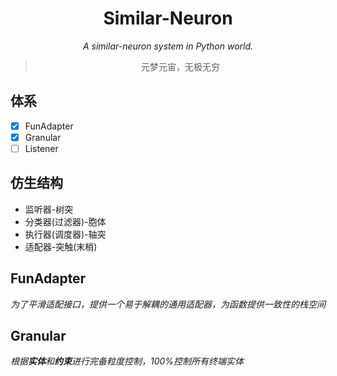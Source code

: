 <div align="center">

# Similar-Neuron

_A similar-neuron system in Python world._

> 元梦元宙，无极无穷

</div>

## 体系

* [X] FunAdapter
* [X] Granular
* [ ] Listener

## 仿生结构

* 监听器-树突
* 分类器(过滤器)-胞体
* 执行器(调度器)-轴突
* 适配器-突触(末梢)

## FunAdapter

*为了平滑适配接口，提供一个易于解耦的通用适配器，为函数提供一致性的栈空间*

## Granular

*根据**实体**和**约束**进行完备粒度控制，100%控制所有终端实体*